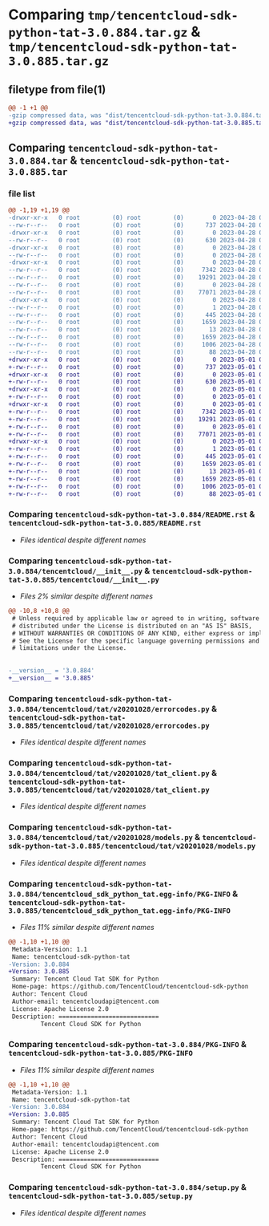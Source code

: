 # Comparing `tmp/tencentcloud-sdk-python-tat-3.0.884.tar.gz` & `tmp/tencentcloud-sdk-python-tat-3.0.885.tar.gz`

## filetype from file(1)

```diff
@@ -1 +1 @@
-gzip compressed data, was "dist/tencentcloud-sdk-python-tat-3.0.884.tar", last modified: Fri Apr 28 02:38:59 2023, max compression
+gzip compressed data, was "dist/tencentcloud-sdk-python-tat-3.0.885.tar", last modified: Mon May  1 00:50:16 2023, max compression
```

## Comparing `tencentcloud-sdk-python-tat-3.0.884.tar` & `tencentcloud-sdk-python-tat-3.0.885.tar`

### file list

```diff
@@ -1,19 +1,19 @@
-drwxr-xr-x   0 root         (0) root         (0)        0 2023-04-28 02:38:59.000000 tencentcloud-sdk-python-tat-3.0.884/
--rw-r--r--   0 root         (0) root         (0)      737 2023-04-28 02:38:59.000000 tencentcloud-sdk-python-tat-3.0.884/README.rst
-drwxr-xr-x   0 root         (0) root         (0)        0 2023-04-28 02:38:59.000000 tencentcloud-sdk-python-tat-3.0.884/tencentcloud/
--rw-r--r--   0 root         (0) root         (0)      630 2023-04-28 02:38:59.000000 tencentcloud-sdk-python-tat-3.0.884/tencentcloud/__init__.py
-drwxr-xr-x   0 root         (0) root         (0)        0 2023-04-28 02:38:59.000000 tencentcloud-sdk-python-tat-3.0.884/tencentcloud/tat/
--rw-r--r--   0 root         (0) root         (0)        0 2023-04-28 02:38:59.000000 tencentcloud-sdk-python-tat-3.0.884/tencentcloud/tat/__init__.py
-drwxr-xr-x   0 root         (0) root         (0)        0 2023-04-28 02:38:59.000000 tencentcloud-sdk-python-tat-3.0.884/tencentcloud/tat/v20201028/
--rw-r--r--   0 root         (0) root         (0)     7342 2023-04-28 02:38:59.000000 tencentcloud-sdk-python-tat-3.0.884/tencentcloud/tat/v20201028/errorcodes.py
--rw-r--r--   0 root         (0) root         (0)    19291 2023-04-28 02:38:59.000000 tencentcloud-sdk-python-tat-3.0.884/tencentcloud/tat/v20201028/tat_client.py
--rw-r--r--   0 root         (0) root         (0)        0 2023-04-28 02:38:59.000000 tencentcloud-sdk-python-tat-3.0.884/tencentcloud/tat/v20201028/__init__.py
--rw-r--r--   0 root         (0) root         (0)    77071 2023-04-28 02:38:59.000000 tencentcloud-sdk-python-tat-3.0.884/tencentcloud/tat/v20201028/models.py
-drwxr-xr-x   0 root         (0) root         (0)        0 2023-04-28 02:38:59.000000 tencentcloud-sdk-python-tat-3.0.884/tencentcloud_sdk_python_tat.egg-info/
--rw-r--r--   0 root         (0) root         (0)        1 2023-04-28 02:38:59.000000 tencentcloud-sdk-python-tat-3.0.884/tencentcloud_sdk_python_tat.egg-info/dependency_links.txt
--rw-r--r--   0 root         (0) root         (0)      445 2023-04-28 02:38:59.000000 tencentcloud-sdk-python-tat-3.0.884/tencentcloud_sdk_python_tat.egg-info/SOURCES.txt
--rw-r--r--   0 root         (0) root         (0)     1659 2023-04-28 02:38:59.000000 tencentcloud-sdk-python-tat-3.0.884/tencentcloud_sdk_python_tat.egg-info/PKG-INFO
--rw-r--r--   0 root         (0) root         (0)       13 2023-04-28 02:38:59.000000 tencentcloud-sdk-python-tat-3.0.884/tencentcloud_sdk_python_tat.egg-info/top_level.txt
--rw-r--r--   0 root         (0) root         (0)     1659 2023-04-28 02:38:59.000000 tencentcloud-sdk-python-tat-3.0.884/PKG-INFO
--rw-r--r--   0 root         (0) root         (0)     1006 2023-04-28 02:38:59.000000 tencentcloud-sdk-python-tat-3.0.884/setup.py
--rw-r--r--   0 root         (0) root         (0)       88 2023-04-28 02:38:59.000000 tencentcloud-sdk-python-tat-3.0.884/setup.cfg
+drwxr-xr-x   0 root         (0) root         (0)        0 2023-05-01 00:50:16.000000 tencentcloud-sdk-python-tat-3.0.885/
+-rw-r--r--   0 root         (0) root         (0)      737 2023-05-01 00:50:16.000000 tencentcloud-sdk-python-tat-3.0.885/README.rst
+drwxr-xr-x   0 root         (0) root         (0)        0 2023-05-01 00:50:16.000000 tencentcloud-sdk-python-tat-3.0.885/tencentcloud/
+-rw-r--r--   0 root         (0) root         (0)      630 2023-05-01 00:50:16.000000 tencentcloud-sdk-python-tat-3.0.885/tencentcloud/__init__.py
+drwxr-xr-x   0 root         (0) root         (0)        0 2023-05-01 00:50:16.000000 tencentcloud-sdk-python-tat-3.0.885/tencentcloud/tat/
+-rw-r--r--   0 root         (0) root         (0)        0 2023-05-01 00:50:16.000000 tencentcloud-sdk-python-tat-3.0.885/tencentcloud/tat/__init__.py
+drwxr-xr-x   0 root         (0) root         (0)        0 2023-05-01 00:50:16.000000 tencentcloud-sdk-python-tat-3.0.885/tencentcloud/tat/v20201028/
+-rw-r--r--   0 root         (0) root         (0)     7342 2023-05-01 00:50:16.000000 tencentcloud-sdk-python-tat-3.0.885/tencentcloud/tat/v20201028/errorcodes.py
+-rw-r--r--   0 root         (0) root         (0)    19291 2023-05-01 00:50:16.000000 tencentcloud-sdk-python-tat-3.0.885/tencentcloud/tat/v20201028/tat_client.py
+-rw-r--r--   0 root         (0) root         (0)        0 2023-05-01 00:50:16.000000 tencentcloud-sdk-python-tat-3.0.885/tencentcloud/tat/v20201028/__init__.py
+-rw-r--r--   0 root         (0) root         (0)    77071 2023-05-01 00:50:16.000000 tencentcloud-sdk-python-tat-3.0.885/tencentcloud/tat/v20201028/models.py
+drwxr-xr-x   0 root         (0) root         (0)        0 2023-05-01 00:50:16.000000 tencentcloud-sdk-python-tat-3.0.885/tencentcloud_sdk_python_tat.egg-info/
+-rw-r--r--   0 root         (0) root         (0)        1 2023-05-01 00:50:16.000000 tencentcloud-sdk-python-tat-3.0.885/tencentcloud_sdk_python_tat.egg-info/dependency_links.txt
+-rw-r--r--   0 root         (0) root         (0)      445 2023-05-01 00:50:16.000000 tencentcloud-sdk-python-tat-3.0.885/tencentcloud_sdk_python_tat.egg-info/SOURCES.txt
+-rw-r--r--   0 root         (0) root         (0)     1659 2023-05-01 00:50:16.000000 tencentcloud-sdk-python-tat-3.0.885/tencentcloud_sdk_python_tat.egg-info/PKG-INFO
+-rw-r--r--   0 root         (0) root         (0)       13 2023-05-01 00:50:16.000000 tencentcloud-sdk-python-tat-3.0.885/tencentcloud_sdk_python_tat.egg-info/top_level.txt
+-rw-r--r--   0 root         (0) root         (0)     1659 2023-05-01 00:50:16.000000 tencentcloud-sdk-python-tat-3.0.885/PKG-INFO
+-rw-r--r--   0 root         (0) root         (0)     1006 2023-05-01 00:50:16.000000 tencentcloud-sdk-python-tat-3.0.885/setup.py
+-rw-r--r--   0 root         (0) root         (0)       88 2023-05-01 00:50:16.000000 tencentcloud-sdk-python-tat-3.0.885/setup.cfg
```

### Comparing `tencentcloud-sdk-python-tat-3.0.884/README.rst` & `tencentcloud-sdk-python-tat-3.0.885/README.rst`

 * *Files identical despite different names*

### Comparing `tencentcloud-sdk-python-tat-3.0.884/tencentcloud/__init__.py` & `tencentcloud-sdk-python-tat-3.0.885/tencentcloud/__init__.py`

 * *Files 2% similar despite different names*

```diff
@@ -10,8 +10,8 @@
 # Unless required by applicable law or agreed to in writing, software
 # distributed under the License is distributed on an "AS IS" BASIS,
 # WITHOUT WARRANTIES OR CONDITIONS OF ANY KIND, either express or implied.
 # See the License for the specific language governing permissions and
 # limitations under the License.
 
 
-__version__ = '3.0.884'
+__version__ = '3.0.885'
```

### Comparing `tencentcloud-sdk-python-tat-3.0.884/tencentcloud/tat/v20201028/errorcodes.py` & `tencentcloud-sdk-python-tat-3.0.885/tencentcloud/tat/v20201028/errorcodes.py`

 * *Files identical despite different names*

### Comparing `tencentcloud-sdk-python-tat-3.0.884/tencentcloud/tat/v20201028/tat_client.py` & `tencentcloud-sdk-python-tat-3.0.885/tencentcloud/tat/v20201028/tat_client.py`

 * *Files identical despite different names*

### Comparing `tencentcloud-sdk-python-tat-3.0.884/tencentcloud/tat/v20201028/models.py` & `tencentcloud-sdk-python-tat-3.0.885/tencentcloud/tat/v20201028/models.py`

 * *Files identical despite different names*

### Comparing `tencentcloud-sdk-python-tat-3.0.884/tencentcloud_sdk_python_tat.egg-info/PKG-INFO` & `tencentcloud-sdk-python-tat-3.0.885/tencentcloud_sdk_python_tat.egg-info/PKG-INFO`

 * *Files 11% similar despite different names*

```diff
@@ -1,10 +1,10 @@
 Metadata-Version: 1.1
 Name: tencentcloud-sdk-python-tat
-Version: 3.0.884
+Version: 3.0.885
 Summary: Tencent Cloud Tat SDK for Python
 Home-page: https://github.com/TencentCloud/tencentcloud-sdk-python
 Author: Tencent Cloud
 Author-email: tencentcloudapi@tencent.com
 License: Apache License 2.0
 Description: ============================
         Tencent Cloud SDK for Python
```

### Comparing `tencentcloud-sdk-python-tat-3.0.884/PKG-INFO` & `tencentcloud-sdk-python-tat-3.0.885/PKG-INFO`

 * *Files 11% similar despite different names*

```diff
@@ -1,10 +1,10 @@
 Metadata-Version: 1.1
 Name: tencentcloud-sdk-python-tat
-Version: 3.0.884
+Version: 3.0.885
 Summary: Tencent Cloud Tat SDK for Python
 Home-page: https://github.com/TencentCloud/tencentcloud-sdk-python
 Author: Tencent Cloud
 Author-email: tencentcloudapi@tencent.com
 License: Apache License 2.0
 Description: ============================
         Tencent Cloud SDK for Python
```

### Comparing `tencentcloud-sdk-python-tat-3.0.884/setup.py` & `tencentcloud-sdk-python-tat-3.0.885/setup.py`

 * *Files identical despite different names*

